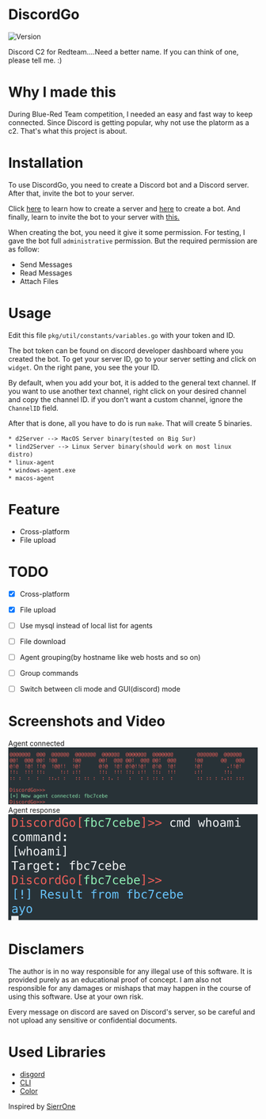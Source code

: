 # DiscordGo

![Version](https://img.shields.io/badge/Version-1.1-brightgreen)

Discord C2 for Redteam....Need a better name.
If you can think of one, please tell me. :)

# Why I made this

During Blue-Red Team competition, I needed an easy and fast way to keep connected.
Since Discord is getting popular, why not use the platorm as a c2.
That's what this project is about.

# Installation

To use DiscordGo, you need to create a Discord bot and a Discord server. After that, invite the bot to your server.

Click [here](https://support.discord.com/hc/en-us/articles/204849977-How-do-I-create-a-server-) to learn how to create a server and [here](https://discordjs.guide/preparations/setting-up-a-bot-application.html#creating-your-bot) to create a bot. And finally, learn to invite the bot to your server with [this.](https://discordjs.guide/preparations/adding-your-bot-to-servers.html#bot-invite-links)

When creating the bot, you need it give it some permission. For testing, I gave the bot full `administrative` permission. But the required permission are as follow:

* Send Messages
* Read Messages
* Attach Files

# Usage

Edit this file `pkg/util/constants/variables.go` with your token and ID.

The bot token can be found on discord developer dashboard where you created the bot. To get your server ID, go to your server setting and click on `widget`. On the right pane, you see the your ID.

By default, when you add your bot, it is added to the general text channel. If you want to use another text channel, right click on your desired channel and copy the channel ID. if you don't want a custom channel, ignore the `ChannelID` field.

After that is done, all you have to do is run `make`. That will create 5 binaries.

```
* d2Server --> MacOS Server binary(tested on Big Sur)
* lind2Server --> Linux Server binary(should work on most linux distro)
* linux-agent
* windows-agent.exe
* macos-agent
```

# Feature

* Cross-platform
* File upload

# TODO

- [x] Cross-platform
- [x] File upload
- [ ] Use mysql instead of local list for agents
- [ ] File download
- [ ] Agent grouping(by hostname like web hosts and so on)
- [ ] Group commands
- [ ] Switch between cli mode and GUI(discord) mode


# Screenshots and Video
Agent connected
![CLI Mode](./img/cli.png "Command example")
Agent response
![Sample Command](./img/agent_cmd.png "Team list")


# Disclamers
The author is in no way responsible for any illegal use of this software. It is provided purely as an educational proof of concept. I am also not responsible for any damages or mishaps that may happen in the course of using this software. Use at your own risk.

Every message on discord are saved on Discord's server, so be careful and not upload any sensitive or confidential documents.

# Used Libraries
* [disgord](https://github.com/bwmarrin/discordgo)
* [CLI](https://github.com/chzyer/readline)
* [Color](https://github.com/fatih/color)


Inspired by [SierrOne](https://github.com/berkgoksel/SierraOne)